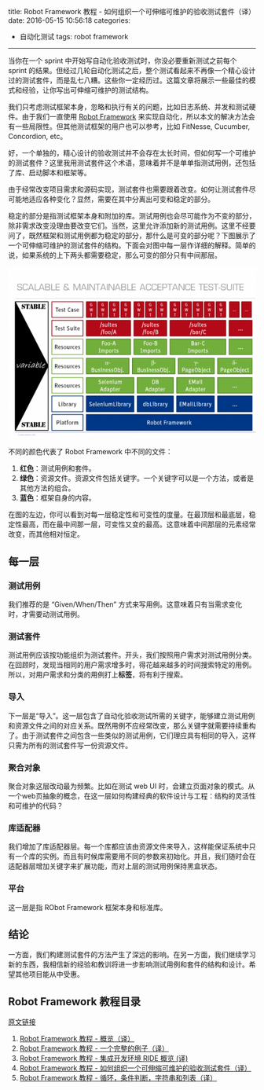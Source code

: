 title: Robot Framework 教程 - 如何组织一个可伸缩可维护的验收测试套件（译）
date: 2016-05-15 10:56:18
categories:
- 自动化测试
tags: robot framework
---


当你在一个 sprint 中开始写自动化验收测试时，你没必要重新测试之前每个 sprint 的结果。但经过几轮自动化测试之后，整个测试看起来不再像一个精心设计过的测试套件，而是乱七八糟。这些你一定经历过。这篇文章将展示一些最佳的模式和经验，让你写出可伸缩可维护的测试结构。

我们只考虑测试框架本身，忽略和执行有关的问题，比如日志系统、并发和测试硬件。由于我们一直使用 [Robot Framework](http://robotframework.org/) 来实现自动化，所以本文的解决方法会有一些局限性。但其他测试框架的用户也可以参考，比如 FitNesse, Cucumber, Concordion, etc。

好，一个单独的，精心设计的验收测试并不会存在太长时间，但如何写一个可维护的测试套件？这里我用测试套件这个术语，意味着并不是单单指测试用例，还包括了库、启动脚本和框架等。

由于经常改变项目需求和源码实现，测试套件也需要跟着改变。如何让测试套件尽可能地适应各种变化？显然，需要在其中分离出可变和稳定的部分。

稳定的部分是指测试框架本身和附加的库。测试用例也会尽可能作为不变的部分，除非需求改变没理由要改变它们。当然，这里允许添加新的测试用例。这里不经要问了，既然框架和测试用例都为稳定的部分，那什么是可变的部分呢？下图展示了一个可伸缩可维护的测试套件的结构。下面会对图中每一层作详细的解释。简单的说，如果系统的上下两头都需要稳定，那么可变的部分只有中间那层。


![测试套件结构](https://raw.githubusercontent.com/lyyyuna/blog_img/master/blog/201605/SMAT_structure.png)

不同的颜色代表了 Robot Framework 中不同的文件：

1. **红色**：测试用例和套件。
2. **绿色**：资源文件。资源文件包括关键字。一个关键字可以是一个方法，或者是其他方法的组合。
3. **蓝色**：框架自身的内容。

在图的左边，你可以看到对每一层稳定性和可变性的度量。在最顶层和最底层，稳定性最高，而在最中间那一层，可变性又变的最高。这意味着中间那层的元素经常改变，而其他相对恒定。

## 每一层

### 测试用例

我们推荐的是 “Given/When/Then” 方式来写用例。这意味着只有当需求变化时，才需要动测试用例。

### 测试套件

测试用例应该按功能组织为测试套件。开头，我们按照用户需求对测试用例分类。在回顾时，发现当相同的用户需求增多时，得花越来越多的时间搜索特定的用例。所以，对用户需求和分类的用例打上**标签**，将有利于搜索。

### 导入

下一层是“导入”。这一层包含了自动化验收测试所需的关键字，能够建立测试用例和资源文件之间的对应关系。既然用例不应经常改变，那么关键字就需要持续重构了。由于测试套件之间包含一些类似的测试用例，它们理应具有相同的导入，这样只需为所有的测试套件写一份资源文件。

### 聚合对象

聚合对象这层改动最为频繁。比如在测试 web UI 时，会建立页面对象的模式。从一个web页抽象的概念，在这一层如何构建经典的软件设计与工程：结构的灵活性和可维护的代码？

### 库适配器

我们增加了库适配器层。每一个库都应该由资源文件来导入，这样能保证系统中只有一个库的实例。而且有时候库需要用不同的参数来初始化。并且，我们随时会在适配器层增加关键字来扩展功能，而对上层的测试用例保持黑盒状态。

### 平台

这一层是指 RObot Framework 框架本身和标准库。

## 结论

一方面，我们构建测试套件的方法产生了深远的影响。在另一方面，我们继续学习新的东西，我相信新的经验和教训将进一步影响测试用例和套件的结构和设计。希望其他项目能从中受惠。


## Robot Framework 教程目录

[原文链接](https://blog.codecentric.de/en/2010/07/how-to-structure-a-scalable-and-maintainable-acceptance-test-suite/)

1. [Robot Framework 教程 - 概览（译）](http://www.lyyyuna.com/2016/01/07/robotframework-tutorial-overview/)
2. [Robot Framework 教程 - 一个完整的例子（译）](http://www.lyyyuna.com/2016/04/09/robotframework-tutorial-a-complete-example/)
3. [Robot Framework 教程 - 集成开发环境 RIDE 概览 (译)](http://www.lyyyuna.com/2016/04/30/robotframework-ide-ride-overview/)
4. [Robot Framework 教程 - 如何组织一个可伸缩可维护的验收测试套件（译）](http://www.lyyyuna.com/2016/05/15/robotframework-tutorial-how-to-structure-a-scalable-and-maintainable-acceptance-test-suite/)
5. [Robot Framework 教程 - 循环，条件判断，字符串和列表（译）](http://www.lyyyuna.com/2016/05/28/robotframework-tutorial-loops-conditional-execution-and-more/)